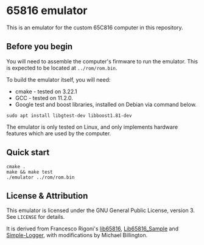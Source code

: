 # 65816 emulator

This is an emulator for the custom 65C816 computer in this repository.

## Before you begin

You will need to assemble the computer's firmware to run the emulator. This is expected to be located at `../rom/rom.bin`.

To build the emulator itself, you will need:

- cmake - tested on 3.22.1
- GCC - tested on 11.2.0.
- Google test and boost libraries, installed on Debian via command below.

```
sudo apt install libgtest-dev libboost1.81-dev
```

The emulator is only tested on Linux, and only implements hardware features which are used by the computer.

## Quick start

```
cmake .
make && make test
./emulator ../rom/rom.bin
```

## License & Attribution

This emulator is licensed under the GNU General Public License, version 3. See `LICENSE` for details.

It is derived from Francesco Rigoni's [lib65816](https://github.com/FrancescoRigoni/Lib65816), [Lib65816_Sample](https://github.com/FrancescoRigoni/Lib65816_Sample) and [Simple-Logger](https://github.com/FrancescoRigoni/Simple-Logger), with modifications by Michael Billington.
